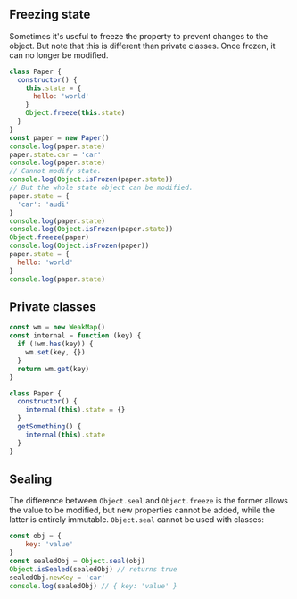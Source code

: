 ## Freezing state

Sometimes it's useful to freeze the property to prevent changes to the object. But note that this is different than private classes. Once frozen, it can no longer be modified. 
```js
class Paper {
  constructor() {
    this.state = {
      hello: 'world'
    }
    Object.freeze(this.state)
  }
}
const paper = new Paper()
console.log(paper.state)
paper.state.car = 'car'
console.log(paper.state)
// Cannot modify state.
console.log(Object.isFrozen(paper.state))
// But the whole state object can be modified.
paper.state = {
  'car': 'audi'
}
console.log(paper.state)
console.log(Object.isFrozen(paper.state))
Object.freeze(paper)
console.log(Object.isFrozen(paper))
paper.state = {
  hello: 'world'
}
console.log(paper.state)
```

## Private classes

```js
const wm = new WeakMap()
const internal = function (key) {
  if (!wm.has(key)) {
    wm.set(key, {})
  }
  return wm.get(key)  
}

class Paper {
  constructor() {
    internal(this).state = {}
  }
  getSomething() {
    internal(this).state
  }
}
```

## Sealing

The difference between `Object.seal` and `Object.freeze` is the former allows the value to be modified, but new properties cannot be added, while the latter is entirely immutable. `Object.seal` cannot be used with classes:

```js
const obj = {
	key: 'value'
}
const sealedObj = Object.seal(obj)
Object.isSealed(sealedObj) // returns true
sealedObj.newKey = 'car'
console.log(sealedObj) // { key: 'value' }
```
